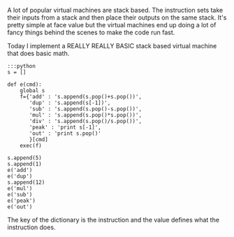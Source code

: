 A lot of popular virtual machines are stack based. The instruction sets take their inputs from a stack and then place their outputs on the same stack. It's pretty simple at face value but the virtual machines end up doing a lot of fancy things behind the scenes to make the code run fast. 

Today I implement a REALLY REALLY BASIC stack based virtual machine that does basic math.

    :::python
    s = []
     
    def e(cmd):
        global s
        f={'add' : 's.append(s.pop()+s.pop())',
           'dup' : 's.append(s[-1])',
           'sub' : 's.append(s.pop()-s.pop())',
           'mul' : 's.append(s.pop()*s.pop())',
           'div' : 's.append(s.pop()/s.pop())',
           'peak' : 'print s[-1]',
           'out' : 'print s.pop()'
           }[cmd]
        exec(f)
     
    s.append(5)
    s.append(1)
    e('add')
    e('dup')
    s.append(12)
    e('mul')
    e('sub')
    e('peak')
    e('out')

The key of the dictionary is the instruction and the value defines what the instruction does.


